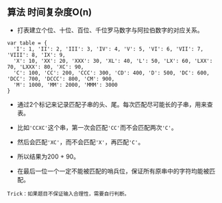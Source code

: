 ## 算法 时间复杂度O(n)

- 打表建立个位、十位、百位、千位罗马数字与阿拉伯数字的对应关系。

```
var table = {
  'I': 1, 'II': 2, 'III': 3, 'IV': 4, 'V': 5, 'VI': 6, 'VII': 7, 'VIII': 8, 'IX': 9,
  'X': 10, 'XX': 20, 'XXX': 30, 'XL': 40, 'L': 50, 'LX': 60, 'LXX': 70, 'LXXX': 80, 'XC': 90,
  'C': 100, 'CC': 200, 'CCC': 300, 'CD': 400, 'D': 500, 'DC': 600, 'DCC': 700, 'DCCC': 800, 'CM': 900,
  'M': 1000, 'MM': 2000, 'MMM': 3000
}
```

- 通过2个标记来记录匹配子串的头、尾。每次匹配尽可能长的子串，用来查表。

- 比如`'CCXC'`这个串，第一次会匹配`'CC'`而不会匹配两次`'C'`。

- 然后会匹配`'XC'`，而不会匹配`'X'`，再匹配`'C'`。

- 所以结果为200 + 90。

- 在最后一位一个一定不能被匹配的哨兵位，保证所有原串中的字符均能被匹配。

`Trick：如果题目不保证输入合理性，需要自行判断。`